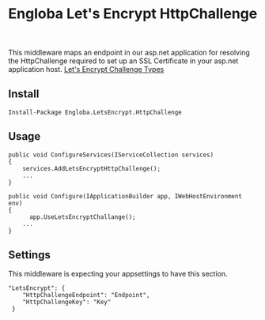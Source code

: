 # Engloba Let's Encrypt HttpChallenge
\
\
This middleware maps an endpoint in our asp.net application for resolving the HttpChallenge required to set up an SSL Certificate in your asp.net application host.
[Let's Encrypt Challenge Types](https://letsencrypt.org/es/docs/challenge-types/)


## Install

`Install-Package Engloba.LetsEncrypt.HttpChallenge`


## Usage


```
public void ConfigureServices(IServiceCollection services)
{
    services.AddLetsEncryptHttpChallenge();
    ...
}
```

```
public void Configure(IApplicationBuilder app, IWebHostEnvironment env)
{
      app.UseLetsEncryptChallange();
    ...
}
```

## Settings

This middleware is expecting your appsettings to have this section.


```
"LetsEncrypt": {
    "HttpChallengeEndpoint": "Endpoint",
    "HttpChallengeKey": "Key"
 }
```


